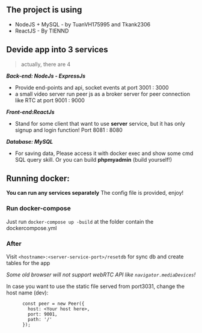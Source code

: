 ## The project is using

- NodeJS + MySQL - by TuanVH175995 and Tkank2306
- ReactJS - By TIENND

## Devide app into 3 services

> actually, there are 4

**_Back-end: NodeJs - ExpressJs_**

- Provide end-points and api, socket events at port 3001 : 3000
- a small video server run peer js as a broker server for peer connection like RTC at port 9001 : 9000
 
 **_Front-end:ReactJs_**
- Stand for some client that want to use **server** service, but it has only signup and login function! Port 8081 : 8080
 
 **_Database: MySQL_**
- For saving data, Please access it with docker exec and show some cmd SQL query skill. Or you can build **phpmyadmin** (build yourself!)

## Running docker:

**You can run any services separately**
The config file is provided, enjoy!
### Run docker-compose

Just run `docker-compose up -build` at the folder contain the dockercompose.yml

### After

Visit `<hostname>:<server-service-port>/resetdb` for sync db and create tables for the app

*Some old browser will not support webRTC API like `navigator.mediaDevices`!*

In case you want to use the static file served from port3031, change the host name (dev):

```
      const peer = new Peer({
        host: <Your host here>,
        port: 9001,
        path: '/'
      });
```



